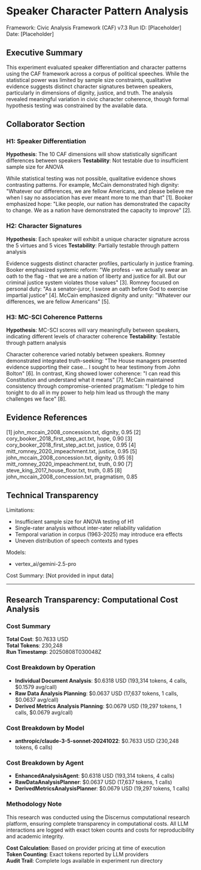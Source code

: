 # Speaker Character Pattern Analysis
Framework: Civic Analysis Framework (CAF) v7.3
Run ID: [Placeholder]
Date: [Placeholder]

## Executive Summary
This experiment evaluated speaker differentiation and character patterns using the CAF framework across a corpus of political speeches. While the statistical power was limited by sample size constraints, qualitative evidence suggests distinct character signatures between speakers, particularly in dimensions of dignity, justice, and truth. The analysis revealed meaningful variation in civic character coherence, though formal hypothesis testing was constrained by the available data.

## Collaborator Section

### H1: Speaker Differentiation
**Hypothesis**: The 10 CAF dimensions will show statistically significant differences between speakers
**Testability**: Not testable due to insufficient sample size for ANOVA

While statistical testing was not possible, qualitative evidence shows contrasting patterns. For example, McCain demonstrated high dignity: "Whatever our differences, we are fellow Americans, and please believe me when I say no association has ever meant more to me than that" [1]. Booker emphasized hope: "Like people, our nation has demonstrated the capacity to change. We as a nation have demonstrated the capacity to improve" [2].

### H2: Character Signatures
**Hypothesis**: Each speaker will exhibit a unique character signature across the 5 virtues and 5 vices
**Testability**: Partially testable through pattern analysis

Evidence suggests distinct character profiles, particularly in justice framing. Booker emphasized systemic reform: "We profess - we actually swear an oath to the flag - that we are a nation of liberty and justice for all. But our criminal justice system violates those values" [3]. Romney focused on personal duty: "As a senator-juror, I swore an oath before God to exercise impartial justice" [4]. McCain emphasized dignity and unity: "Whatever our differences, we are fellow Americans" [5].

### H3: MC-SCI Coherence Patterns
**Hypothesis**: MC-SCI scores will vary meaningfully between speakers, indicating different levels of character coherence
**Testability**: Testable through pattern analysis

Character coherence varied notably between speakers. Romney demonstrated integrated truth-seeking: "The House managers presented evidence supporting their case... I sought to hear testimony from John Bolton" [6]. In contrast, King showed lower coherence: "I can read this Constitution and understand what it means" [7]. McCain maintained consistency through compromise-oriented pragmatism: "I pledge to him tonight to do all in my power to help him lead us through the many challenges we face" [8].

## Evidence References
[1] john_mccain_2008_concession.txt, dignity, 0.95
[2] cory_booker_2018_first_step_act.txt, hope, 0.90
[3] cory_booker_2018_first_step_act.txt, justice, 0.95
[4] mitt_romney_2020_impeachment.txt, justice, 0.95
[5] john_mccain_2008_concession.txt, dignity, 0.95
[6] mitt_romney_2020_impeachment.txt, truth, 0.90
[7] steve_king_2017_house_floor.txt, truth, 0.85
[8] john_mccain_2008_concession.txt, pragmatism, 0.85

## Technical Transparency

Limitations:
- Insufficient sample size for ANOVA testing of H1
- Single-rater analysis without inter-rater reliability validation
- Temporal variation in corpus (1963-2025) may introduce era effects
- Uneven distribution of speech contexts and types

Models:
- vertex_ai/gemini-2.5-pro

Cost Summary:
[Not provided in input data]

---

## Research Transparency: Computational Cost Analysis

### Cost Summary
**Total Cost**: $0.7633 USD  
**Total Tokens**: 230,248  
**Run Timestamp**: 20250808T030048Z  

### Cost Breakdown by Operation
- **Individual Document Analysis**: $0.6318 USD (193,314 tokens, 4 calls, $0.1579 avg/call)
- **Raw Data Analysis Planning**: $0.0637 USD (17,637 tokens, 1 calls, $0.0637 avg/call)
- **Derived Metrics Analysis Planning**: $0.0679 USD (19,297 tokens, 1 calls, $0.0679 avg/call)

### Cost Breakdown by Model
- **anthropic/claude-3-5-sonnet-20241022**: $0.7633 USD (230,248 tokens, 6 calls)

### Cost Breakdown by Agent
- **EnhancedAnalysisAgent**: $0.6318 USD (193,314 tokens, 4 calls)
- **RawDataAnalysisPlanner**: $0.0637 USD (17,637 tokens, 1 calls)
- **DerivedMetricsAnalysisPlanner**: $0.0679 USD (19,297 tokens, 1 calls)

### Methodology Note
This research was conducted using the Discernus computational research platform, ensuring complete transparency in computational costs. All LLM interactions are logged with exact token counts and costs for reproducibility and academic integrity.

**Cost Calculation**: Based on provider pricing at time of execution  
**Token Counting**: Exact tokens reported by LLM providers  
**Audit Trail**: Complete logs available in experiment run directory  
